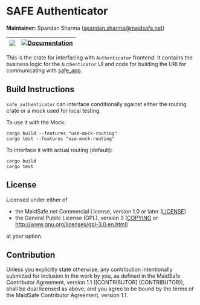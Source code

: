 # SAFE Authenticator

**Maintainer:** Spandan Sharma (spandan.sharma@maidsafe.net)

| [![](http://meritbadge.herokuapp.com/safe_authenticator)](https://crates.io/crates/safe_authenticator) | [![Documentation](https://docs.rs/safe_authenticator/badge.svg)](https://docs.rs/safe_authenticator) |
|:----------:|:----------:|


This is the crate for interfacing with `Authenticator` frontend. It contains the business logic for the `Authenticator` UI and code for building the URI for communicating with [safe_app](../safe_app).

## Build Instructions

`safe_authenticator` can interface conditionally against either the routing crate or a mock used for local testing.

To use it with the Mock:
```
cargo build --features "use-mock-routing"
cargo test --features "use-mock-routing"
```

To interface it with actual routing (default):
```
cargo build
cargo test
```

## License

Licensed under either of

* the MaidSafe.net Commercial License, version 1.0 or later ([LICENSE](LICENSE))
* the General Public License (GPL), version 3 ([COPYING](COPYING) or http://www.gnu.org/licenses/gpl-3.0.en.html)

at your option.

## Contribution

Unless you explicitly state otherwise, any contribution intentionally submitted for inclusion in the
work by you, as defined in the MaidSafe Contributor Agreement, version 1.1 ([CONTRIBUTOR]
(CONTRIBUTOR)), shall be dual licensed as above, and you agree to be bound by the terms of the
MaidSafe Contributor Agreement, version 1.1.
